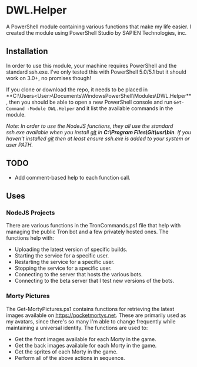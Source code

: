 # DWL.Helper
A PowerShell module containing various functions that make my life easier.
I created the module using PowerShell Studio by SAPIEN Technologies, inc.

## Installation
In order to use this module, your machine requires PowerShell and the standard ssh.exe. I've only tested this with PowerShell 5.0/5.1 but it should work on 3.0+, no promises though!

If you clone or download the repo, it needs to be placed in **C:\Users\<User>\Documents\WindowsPowerShell\Modules\DWL.Helper\**, then you should be able to open a new PowerShell console and run ``Get-Command -Module DWL.Helper`` and it list the available commands in the module.

_Note: In order to use the NodeJS functions, they all use the standard ssh.exe available when you install [git](https://git-scm.com/downloads) in **C:\Program Files\Git\usr\bin**. 
If you haven't installed [git](https://git-scm.com/downloads) then at least ensure ssh.exe is added to your system or user PATH._


## TODO
- Add comment-based help to each function call.

## Uses
### NodeJS Projects
There are various functions in the TronCommands.ps1 file that help with managing the public Tron bot and a few privately hosted ones.
The functions help with:
- Uploading the latest version of specific builds.
- Starting the service for a specific user.
- Restarting the service for a specific user.
- Stopping the service for a specific user.
- Connecting to the server that hosts the various bots.
- Connecting to the beta server that I test new versions of the bots.

### Morty Pictures
The Get-MortyPictures.ps1 contains functions for retrieving the latest images available on https://pocketmortys.net.
These are primarily used as my avatars, since there's so many I'm able to change frequently while maintaining a universal identity.
The functions are used to:
- Get the front images available for each Morty in the game.
- Get the back images available for each Morty in the game.
- Get the sprites of each Morty in the game.
- Perform all of the above actions in sequence.
